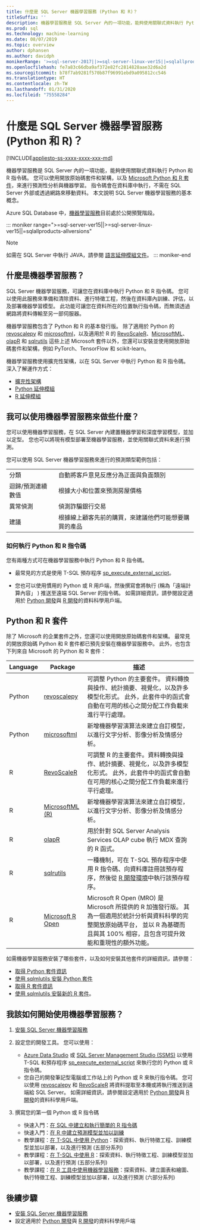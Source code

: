 ```yaml
---
title: 什麼是 SQL Server 機器學習服務 (Python 和 R)？
titleSuffix: ''
description: 機器學習服務是 SQL Server 內的一項功能，能夠使用關聯式資料執行 Python 和 R 指令碼。 您可以使用開放原始碼套件和架構，以及 Microsoft Python 和 R 套件，來進行預測性分析與機器學習。 指令碼會在資料庫中執行，不需在 SQL Server 外部或透過網路來移動資料。 本文說明 SQL Server 機器學習服務的基本概念。
ms.prod: sql
ms.technology: machine-learning
ms.date: 08/07/2019
ms.topic: overview
author: dphansen
ms.author: davidph
monikerRange: '>=sql-server-2017||>=sql-server-linux-ver15||=sqlallproducts-allversions'
ms.openlocfilehash: fe7a83c66dba9af372e82fc2814828aae32d6a2d
ms.sourcegitcommit: b78f7ab9281f570b87f96991ebd9a095812cc546
ms.translationtype: HT
ms.contentlocale: zh-TW
ms.lasthandoff: 01/31/2020
ms.locfileid: "75558284"
---
```

# <a name="what-is-sql-server-machine-learning-services-python-and-r"></a>什麼是 SQL Server 機器學習服務 (Python 和 R)？
[!INCLUDE[appliesto-ss-xxxx-xxxx-xxx-md](../includes/appliesto-ss-xxxx-xxxx-xxx-md.md)]

機器學習服務是 SQL Server 內的一項功能，能夠使用關聯式資料執行 Python 和 R 指令碼。 您可以使用開放原始碼套件和架構，以及 [Microsoft Python 和 R 套件](#packages)，來進行預測性分析與機器學習。 指令碼會在資料庫中執行，不需在 SQL Server 外部或透過網路來移動資料。 本文說明 SQL Server 機器學習服務的基本概念。

Azure SQL Database 中，[機器學習服務](https://docs.microsoft.com/azure/sql-database/sql-database-machine-learning-services-overview)目前處於公開預覽階段。

::: moniker range=">=sql-server-ver15||>=sql-server-linux-ver15||=sqlallproducts-allversions"
> [!NOTE]
> 如需在 SQL Server 中執行 JAVA，請參閱 [語言延伸模組文件](../language-extensions/language-extensions-overview.md)。
::: moniker-end

## <a name="what-is-machine-learning-services"></a>什麼是機器學習服務？

SQL Server 機器學習服務，可讓您在資料庫中執行 Python 和 R 指令碼。 您可以使用此服務來準備和清除資料、進行特徵工程，然後在資料庫內訓練、評估，以及部署機器學習模型。 此功能可讓您在資料所在的位置執行指令碼，而無須透過網路將資料傳輸至另一部伺服器。

機器學習服務包含了 Python 和 R 的基本發行版。 除了適用於 Python 的 [revoscalepy](python/ref-py-revoscalepy.md) 和 [microsoftml](python/ref-py-microsoftml.md)，以及適用於 R 的 [RevoScaleR](r/ref-r-revoscaler.md)、[MicrosoftML](r/ref-r-microsoftml.md)、[olapR](r/ref-r-olapr.md) 和 [sqlrutils](r/ref-r-sqlrutils.md) 這些上述 Microsoft 套件以外，您還可以安裝並使用開放原始碼套件和架構，例如 PyTorch、TensorFlow 和 scikit-learn。

機器學習服務使用擴充性架構，以在 SQL Server 中執行 Python 和 R 指令碼。 深入了解運作方式：

+ [擴充性架構](concepts/extensibility-framework.md)
+ [Python 延伸模組](concepts/extension-python.md)
+ [R 延伸模組](concepts/extension-r.md)

## <a name="what-can-i-do-with-machine-learning-services"></a>我可以使用機器學習服務來做些什麼？

您可以使用機器學習服務，在 SQL Server 內建置機器學習和深度學習模型，並加以定型。 您也可以將現有模型部署至機器學習服務，並使用關聯式資料來進行預測。

您可以使用 SQL Server 機器學習服務來進行的預測類型範例包括：

|||
|-|-|
|分類|自動將客戶意見反應分為正面與負面類別|
|迴歸/預測連續數值|根據大小和位置來預測房屋價格|
|異常偵測|偵測詐騙銀行交易 |
|建議|根據線上顧客先前的購買，來建議他們可能想要購買的產品|

### <a name="how-to-execute-python-and-r-scripts"></a>如何執行 Python 和 R 指令碼

您有兩種方式可在機器學習服務中執行 Python 和 R 指令碼。

+ 最常見的方式是使用 T-SQL 預存程序 [sp_execute_external_script](../relational-databases/system-stored-procedures/sp-execute-external-script-transact-sql.md)。

+ 您也可以使用慣用的 Python 或 R 用戶端，然後撰寫會將執行 (稱為「遠端計算內容」  ) 推送至遠端 SQL Server 的指令碼。 如需詳細資訊，請參閱設定適用於 [Python 開發](python/setup-python-client-tools-sql.md)與 [R 開發](r/set-up-a-data-science-client.md)的資料科學用戶端。

<a name="packages"></a>

## <a name="python-and-r-packages"></a>Python 和 R 套件

除了 Microsoft 的企業套件之外，您還可以使用開放原始碼套件和架構。 最常見的開放原始碼 Python 和 R 套件都已預先安裝在機器學習服務中。 此外，也包含下列來自 Microsoft 的 Python 和 R 套件：

| Language | Package | 描述 |
|-|-|-|
| Python | [revoscalepy](python/ref-py-revoscalepy.md) | 可調整 Python 的主要套件。 資料轉換與操作、統計摘要、視覺化，以及許多模型化形式。 此外，此套件中的函式會自動在可用的核心之間分配工作負載來進行平行處理。 |
| Python | [microsoftml](python/ref-py-microsoftml.md) | 新增機器學習演算法來建立自訂模型，以進行文字分析、影像分析及情感分析。 | 
| R | [RevoScaleR](r/ref-r-revoscaler.md) | 可調整 R 的主要套件。資料轉換與操作、統計摘要、視覺化，以及許多模型化形式。 此外，此套件中的函式會自動在可用的核心之間分配工作負載來進行平行處理。 |
| R | [MicrosoftML (R)](r/ref-r-microsoftml.md) | 新增機器學習演算法來建立自訂模型，以進行文字分析、影像分析及情感分析。 |
| R | [olapR](r/ref-r-olapr.md) | 用於針對 SQL Server Analysis Services OLAP cube 執行 MDX 查詢的 R 函式。 |
| R | [sqlrutils](r/ref-r-sqlrutils.md) | 一種機制，可在 T-SQL 預存程序中使用 R 指令碼、向資料庫註冊該預存程序，然後從 [R 開發環境](r/set-up-a-data-science-client.md)中執行該預存程序。 |
| R | [Microsoft R Open](https://mran.microsoft.com/rro) | Microsoft R Open (MRO) 是 Microsoft 所提供的 R 加強發行版。 其為一個適用於統計分析與資料科學的完整開放原始碼平台， 並以 R 為基礎而且與其 100% 相容，且包含可提升效能和重現性的額外功能。 |

如需機器學習服務安裝了哪些套件，以及如何安裝其他套件的詳細資訊，請參閱：

+ [取得 Python 套件資訊](package-management/python-package-information.md)
+ [使用 sqlmlutils 安裝 Python 套件](package-management/install-additional-python-packages-on-sql-server.md)
+ [取得 R 套件資訊](package-management/r-package-information.md)
+ [使用 sqlmlutils 安裝新的 R 套件](package-management/install-additional-r-packages-on-sql-server.md)。

## <a name="how-do-i-get-started-with-machine-learning-services"></a>我該如何開始使用機器學習服務？

1. [安裝 SQL Server 機器學習服務](install/sql-machine-learning-services-windows-install.md)

1. 設定您的開發工具。 您可以使用：

    + [Azure Data Studio](../azure-data-studio/what-is.md) 或 [SQL Server Management Studio (SSMS)](../ssms/sql-server-management-studio-ssms.md) 以使用 T-SQL 和預存程序 [sp_execute_external_script](../relational-databases/system-stored-procedures/sp-execute-external-script-transact-sql.md) 來執行您的 Python 或 R 指令碼。
    + 您自己的開發筆記型電腦或工作站上的 Python 或 R 來執行指令碼。 您可以使用 [revoscalepy](python/ref-py-revoscalepy.md) 和 [RevoScaleR](r/ref-r-revoscaler.md) 將資料提取至本機或將執行推送到遠端給 SQL Server。 如需詳細資訊，請參閱設定適用於 [Python 開發](python/setup-python-client-tools-sql.md)與 [R 開發](r/set-up-a-data-science-client.md)的資料科學用戶端。

1. 撰寫您的第一個 Python 或 R 指令碼

    + 快速入門：[在 SQL 中建立和執行簡單的 R 指令碼](tutorials/quickstart-r-create-script.md)
    + 快速入門：[在 R 中建立預測模型並加以訓練](tutorials/quickstart-r-train-score-model.md)
    + 教學課程：[在 T-SQL 中使用 Python](tutorials/sqldev-in-database-python-for-sql-developers.md)：探索資料、執行特徵工程、訓練模型並加以部署，以及進行預測 (五部分系列)
    + 教學課程：[在 T-SQL 中使用 R](tutorials/sqldev-in-database-r-for-sql-developers.md)：探索資料、執行特徵工程、訓練模型並加以部署，以及進行預測 (五部分系列)
    + 教學課程：[在 R 工具中使用機器學習服務](tutorials/walkthrough-data-science-end-to-end-walkthrough.md)：探索資料、建立圖表和繪圖、執行特徵工程、訓練模型並加以部署，以及進行預測 (六部分系列)

## <a name="next-steps"></a>後續步驟

+ [安裝 SQL Server 機器學習服務](install/sql-machine-learning-services-windows-install.md)
+ 設定適用於 [Python 開發](python/setup-python-client-tools-sql.md)與 [R 開發](r/set-up-a-data-science-client.md)的資料科學用戶端
